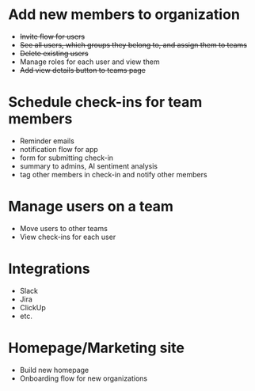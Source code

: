 # Add new members to organization
- ~~Invite flow for users~~
- ~~See all users, which groups they belong to, and assign them to teams~~
- ~~Delete existing users~~
- Manage roles for each user and view them
 - ~~Add view details button to teams page~~

# Schedule check-ins for team members
- Reminder emails
- notification flow for app
- form for submitting check-in
- summary to admins, AI sentiment analysis
- tag other members in check-in and notify other members

# Manage users on a team
- Move users to other teams
- View check-ins for each user

# Integrations
- Slack
- Jira
- ClickUp
- etc.

# Homepage/Marketing site
- Build new homepage
- Onboarding flow for new organizations